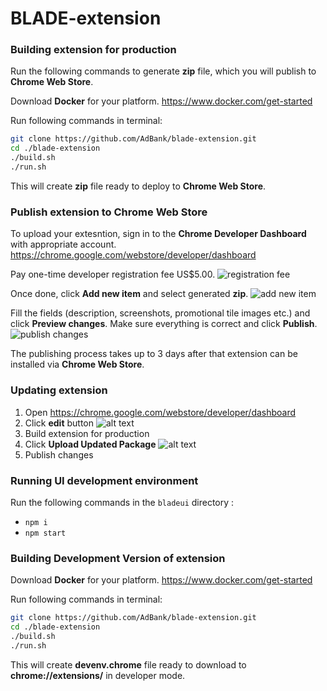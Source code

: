 # BLADE-extension

### Building extension for production

Run the following commands to generate **zip** file, which you will publish to **Chrome Web Store**.

Download **Docker** for your platform. https://www.docker.com/get-started

Run following commands in terminal:
```sh
git clone https://github.com/AdBank/blade-extension.git
cd ./blade-extension
./build.sh
./run.sh
```
This will create **zip** file ready to deploy to **Chrome Web Store**.

### Publish extension to Chrome Web Store

To upload your extesntion, sign in to the **Chrome Developer Dashboard** with appropriate account. https://chrome.google.com/webstore/developer/dashboard

Pay one-time developer registration fee US$5.00. ![registration fee](https://i.imgur.com/L4eODyp.png)

Once done, click **Add new item** and select generated **zip**. ![add new item](https://i.imgur.com/Sv51guF.png)

Fill the fields (description, screenshots, promotional tile images etc.) and click **Preview changes**. Make sure everything is correct and click **Publish**. ![publish changes](https://i.imgur.com/HWEsUhi.png)

The publishing process takes up to 3 days after that extension can be installed via **Chrome Web Store**.

### Updating extension

1.  Open https://chrome.google.com/webstore/developer/dashboard
2.  Click **edit** button ![alt text](https://i.imgur.com/jbkh7JF.png)
3.  Build extension for production
4.  Click **Upload Updated Package** ![alt text](https://i.imgur.com/sRYb8Kz.png)
5.  Publish changes

### Running UI development environment

Run the following commands in the ```bladeui``` directory :

* ```npm i```
* ```npm start```

### Building Development Version of extension

Download **Docker** for your platform. https://www.docker.com/get-started

Run following commands in terminal:
```sh
git clone https://github.com/AdBank/blade-extension.git
cd ./blade-extension
./build.sh
./run.sh
```

This will create **devenv.chrome** file ready to download to **chrome://extensions/** in developer mode.